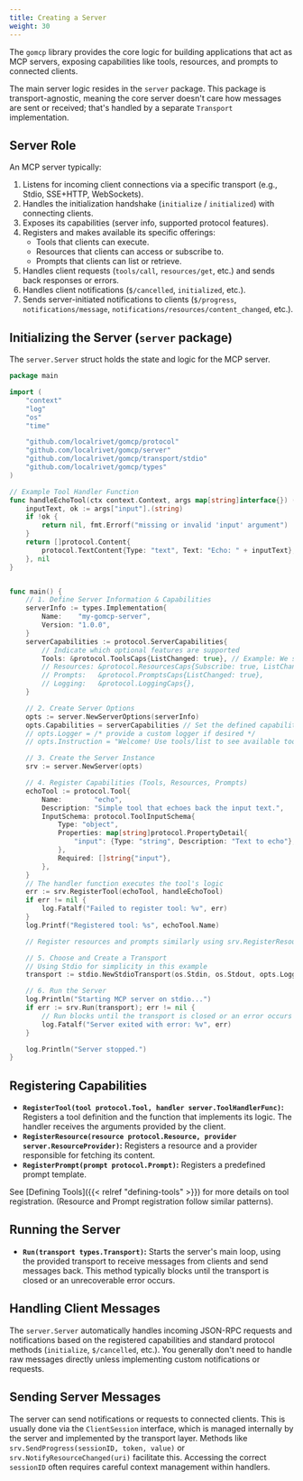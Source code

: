 ```yaml
---
title: Creating a Server
weight: 30
---
```


The `gomcp` library provides the core logic for building applications that act as MCP servers, exposing capabilities like tools, resources, and prompts to connected clients.

The main server logic resides in the `server` package. This package is transport-agnostic, meaning the core server doesn't care how messages are sent or received; that's handled by a separate `Transport` implementation.

## Server Role

An MCP server typically:

1.  Listens for incoming client connections via a specific transport (e.g., Stdio, SSE+HTTP, WebSockets).
2.  Handles the initialization handshake (`initialize` / `initialized`) with connecting clients.
3.  Exposes its capabilities (server info, supported protocol features).
4.  Registers and makes available its specific offerings:
    - Tools that clients can execute.
    - Resources that clients can access or subscribe to.
    - Prompts that clients can list or retrieve.
5.  Handles client requests (`tools/call`, `resources/get`, etc.) and sends back responses or errors.
6.  Handles client notifications (`$/cancelled`, `initialized`, etc.).
7.  Sends server-initiated notifications to clients (`$/progress`, `notifications/message`, `notifications/resources/content_changed`, etc.).

## Initializing the Server (`server` package)

The `server.Server` struct holds the state and logic for the MCP server.

```go
package main

import (
	"context"
	"log"
	"os"
	"time"

	"github.com/localrivet/gomcp/protocol"
	"github.com/localrivet/gomcp/server"
	"github.com/localrivet/gomcp/transport/stdio"
	"github.com/localrivet/gomcp/types"
)

// Example Tool Handler Function
func handleEchoTool(ctx context.Context, args map[string]interface{}) ([]protocol.Content, error) {
	inputText, ok := args["input"].(string)
	if !ok {
		return nil, fmt.Errorf("missing or invalid 'input' argument")
	}
	return []protocol.Content{
		protocol.TextContent{Type: "text", Text: "Echo: " + inputText},
	}, nil
}


func main() {
	// 1. Define Server Information & Capabilities
	serverInfo := types.Implementation{
		Name:    "my-gomcp-server",
		Version: "1.0.0",
	}
	serverCapabilities := protocol.ServerCapabilities{
		// Indicate which optional features are supported
		Tools: &protocol.ToolsCaps{ListChanged: true}, // Example: We support tool list changes
		// Resources: &protocol.ResourcesCaps{Subscribe: true, ListChanged: true},
		// Prompts:   &protocol.PromptsCaps{ListChanged: true},
		// Logging:   &protocol.LoggingCaps{},
	}

	// 2. Create Server Options
	opts := server.NewServerOptions(serverInfo)
	opts.Capabilities = serverCapabilities // Set the defined capabilities
	// opts.Logger = /* provide a custom logger if desired */
	// opts.Instruction = "Welcome! Use tools/list to see available tools." // Optional instruction sent during init

	// 3. Create the Server Instance
	srv := server.NewServer(opts)

	// 4. Register Capabilities (Tools, Resources, Prompts)
	echoTool := protocol.Tool{
		Name:        "echo",
		Description: "Simple tool that echoes back the input text.",
		InputSchema: protocol.ToolInputSchema{
			Type: "object",
			Properties: map[string]protocol.PropertyDetail{
				"input": {Type: "string", Description: "Text to echo"},
			},
			Required: []string{"input"},
		},
	}
	// The handler function executes the tool's logic
	err := srv.RegisterTool(echoTool, handleEchoTool)
	if err != nil {
		log.Fatalf("Failed to register tool: %v", err)
	}
	log.Printf("Registered tool: %s", echoTool.Name)

	// Register resources and prompts similarly using srv.RegisterResource(...) and srv.RegisterPrompt(...)

	// 5. Choose and Create a Transport
	// Using Stdio for simplicity in this example
	transport := stdio.NewStdioTransport(os.Stdin, os.Stdout, opts.Logger)

	// 6. Run the Server
	log.Println("Starting MCP server on stdio...")
	if err := srv.Run(transport); err != nil {
		// Run blocks until the transport is closed or an error occurs
		log.Fatalf("Server exited with error: %v", err)
	}

	log.Println("Server stopped.")
}

```

## Registering Capabilities

- **`RegisterTool(tool protocol.Tool, handler server.ToolHandlerFunc)`:** Registers a tool definition and the function that implements its logic. The handler receives the arguments provided by the client.
- **`RegisterResource(resource protocol.Resource, provider server.ResourceProvider)`:** Registers a resource and a provider responsible for fetching its content.
- **`RegisterPrompt(prompt protocol.Prompt)`:** Registers a predefined prompt template.

See [Defining Tools]({{< relref "defining-tools" >}}) for more details on tool registration. (Resource and Prompt registration follow similar patterns).

## Running the Server

- **`Run(transport types.Transport)`:** Starts the server's main loop, using the provided transport to receive messages from clients and send messages back. This method typically blocks until the transport is closed or an unrecoverable error occurs.

## Handling Client Messages

The `server.Server` automatically handles incoming JSON-RPC requests and notifications based on the registered capabilities and standard protocol methods (`initialize`, `$/cancelled`, etc.). You generally don't need to handle raw messages directly unless implementing custom notifications or requests.

## Sending Server Messages

The server can send notifications or requests to connected clients. This is usually done via the `ClientSession` interface, which is managed internally by the server and implemented by the transport layer. Methods like `srv.SendProgress(sessionID, token, value)` or `srv.NotifyResourceChanged(uri)` facilitate this. Accessing the correct `sessionID` often requires careful context management within handlers.
